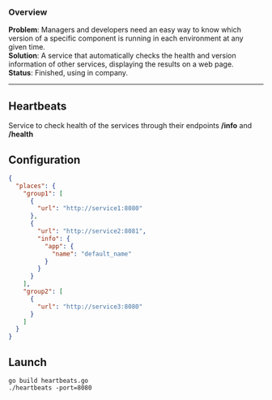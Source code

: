 ### Overview
**Problem**: Managers and developers need an easy way to know which version of a specific component is running in each environment at any given time.\
**Solution**: A service that automatically checks the health and version information of other services, displaying the results on a web page.\
**Status**: Finished, using in company.

----

## Heartbeats
Service to check health of the services through their endpoints **/info** and **/health**
## Configuration
```json
{
  "places": {
    "group1": [
      {
        "url": "http://service1:8080"
      },
      {
        "url": "http://service2:8081",
        "info": {
          "app": {
            "name": "default_name"
          }
        }
      }
    ],
    "group2": [
      {
        "url": "http://service3:8080"
      }
    ]
  }
}
```
## Launch
```
go build heartbeats.go
./heartbeats -port=8080
```
